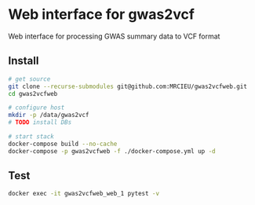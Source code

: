 # Web interface for gwas2vcf

Web interface for processing GWAS summary data to VCF format

## Install

```sh
# get source
git clone --recurse-submodules git@github.com:MRCIEU/gwas2vcfweb.git
cd gwas2vcfweb

# configure host
mkdir -p /data/gwas2vcf
# TODO install DBs

# start stack
docker-compose build --no-cache
docker-compose -p gwas2vcfweb -f ./docker-compose.yml up -d
```

## Test

```sh
docker exec -it gwas2vcfweb_web_1 pytest -v
```
